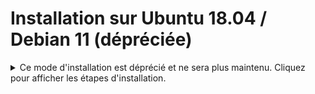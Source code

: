 # Installation sur Ubuntu 18.04 / Debian 11 (dépréciée)

<details>
<summary>Ce mode d'installation est déprécié et ne sera plus maintenu. Cliquez pour afficher les étapes d'installation.</summary>

## Pré-requis

|Logiciel|Usage|
|---|---|
|Python 3.10+ (v14)||
|Node.js 16||
|Redis 6|Cache et mises à jour en temps réel|
|MariaDB 10.3.x / Postgres 9.5.x|Bases de données|
|yarn 1.12+|Gestion des dépendances Javascript|
|pip 20+|Gestion des dépendances Python|
|wkhtmltopdf (version 0.12.6 with patched qt)|Génération de PDF|
|cron|Planification des tâches de fond|
|NGINX|Proxy en production|


::alert{type="info"}
Les commandes ci-dessous supposent que vous utilisez l'utilisateur *root*, sinon vous devrez utiliser `sudo` devant chaque commande.
::

## git, Redis, wkhtmltopdf

```sh
apt-get install ca-certificates
apt-get update
apt-get install -y git
apt-get install -y redis-server
apt-get install -y xvfb libfontconfig wkhtmltopdf
```

## Python 3.10

```sh
python3 --version
# Doit renvoyer : Python 3.10

apt-get install python3.10-venv python3-pip
```

<details>
<summary>Cliquez ici pour afficher les étapes d'installation si Python 3.10 n'est pas installé.</summary>

```sh
# Ajouter le répertoire PPA de Python 3.10 (non-standard)
apt-get install -y software-properties-common
add-apt-repository -y ppa:deadsnakes/ppa

# Installer Python 3.10
apt-get update
apt-get install -y build-essential python3.10 python3.10-dev python3.10-distutils python3.10-venv

# Installer pip
curl -sS https://bootstrap.pypa.io/get-pip.py | python3.10
```
</details>

## MariaDB

```sh
# https://mariadb.org/download/?t=repo-config
apt-get install -y apt-transport-https curl
sudo curl -o /etc/apt/trusted.gpg.d/mariadb_release_signing_key.asc 'https://mariadb.org/mariadb_release_signing_key.asc'
sudo sh -c "echo 'deb https://mirrors.ircam.fr/pub/mariadb/repo/10.8/ubuntu bionic main' >>/etc/apt/sources.list"
apt-get update
apt-get install -y mariadb-server-10.8

# Vérifier la version de MariaDB
mariadb --version | awk '{print $5}' | cut -d'-' -f1

```

Pendant l'installation, vous devrez choisir un mot de passe *root* pour votre base de données.  
Si ce n'est pas le cas, vous pouvez lancer la commande suivante:

```sh
sudo service mysql restart

sudo mysql_secure_installation
# > Enter current password for root (enter for none):
# Appuyer simplement sur Entrée à la première question.
# > Switch to unix_socket authentication [Y/n]
# Répondre non (n) à la question, car nous utiliserons l'authentification par mot de passe.
# > Set root password? [Y/n]
# Répondre oui (Y), puis entrer un mot de passe sécurisé pour l'utilisateur `root` de la base de données.
# Ce mot de passe sera demandé à chaque création de site, ainsi que lors des opérations de maintenance.
# Ensuite, répondre oui (Y) à toutes les questions suivantes.
```

```sh
# Vérifiez que vous pouvez vous connecter à la base de données
mysql -u root -p
```

Installez également le client MariaDB

```sh
apt-get install mariadb-client-10.8
```

Dodock nécessite une configuration particulière de MariaDB.  
Modifiez le fichier de configuration `/etc/mysql/my.cnf` pour y ajouter la configuration suivante :

```yaml
[mysqld]
character-set-client-handshake = FALSE
character-set-server = utf8mb4
collation-server = utf8mb4_unicode_ci

[mysql]
default-character-set = utf8mb4
```

Terminez en redémarrant le service mysql

```sh
service mysql restart
```

## NodeJS

### Installation via *nvm*

::alert{type="info"}
⚠️ Les commandes ci-dessous ne sont pas automatiquement mises à jour.  
N'hésitez pas à modifier la version de *nvm* à utiliser en fonction des dernières publications.
::

```sh
curl -o- https://raw.githubusercontent.com/creationix/nvm/v0.39.2/install.sh | bash

export NVM_DIR="$HOME/.nvm"
[ -s "$NVM_DIR/nvm.sh" ] && \. "$NVM_DIR/nvm.sh"  # This loads nvm

nvm install 16
```

Vérifiez que NodeJS a bien été installé
```sh
node -v

# résultat
v16.18.0
```

Finalement, installez *yarn*
```sh
npm install -g yarn
```

## Dokos CLI

Dokos CLI est une ligne de commande, adaptée de [Bench](https://github.com/frappe/bench), permettant de gérer vos sites et applications Dodock.  
Vous pouvez l'installer grâce à pip

```sh
python3.10 -m pip install dokos-cli
python3.10 -m pip install --upgrade urllib3
python3.10 -m pip install --upgrade requests
```

Vérifiez que Dokos CLI a bien été installée

```sh
bench --version

# résultat
2.5.3
```

## Création d'un site en mode *développement*

```sh
cd ~
bench init dokos-bench
```

Démarrez votre site

```sh
cd dokos-bench
bench start
```

</details>
